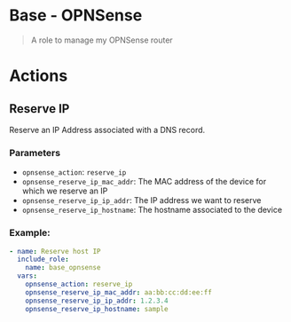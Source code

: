 # Base - OPNSense

> A role to manage my OPNSense router

# Actions

## Reserve IP

Reserve an IP Address associated with a DNS record.

### Parameters

* `opnsense_action`: `reserve_ip`
* `opnsense_reserve_ip_mac_addr`: The MAC address of the device for which we reserve an IP
* `opnsense_reserve_ip_ip_addr`: The IP address we want to reserve
* `opnsense_reserve_ip_hostname`: The hostname associated to the device

### Example:

```yml
- name: Reserve host IP
  include_role:
    name: base_opnsense
  vars:
    opnsense_action: reserve_ip
    opnsense_reserve_ip_mac_addr: aa:bb:cc:dd:ee:ff
    opnsense_reserve_ip_ip_addr: 1.2.3.4
    opnsense_reserve_ip_hostname: sample
```
